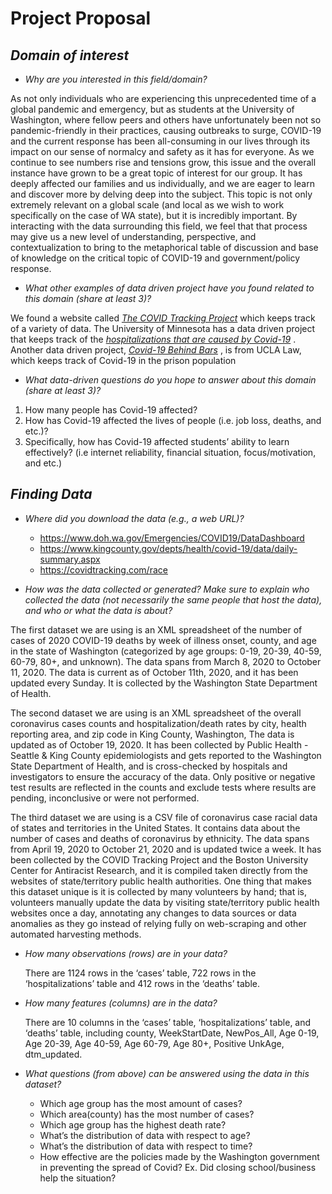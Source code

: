 # **Project Proposal**

## _**Domain of interest**_
- _Why are you interested in this field/domain?_

As not only individuals who are experiencing this unprecedented time of a global pandemic and emergency, but as students at the University of Washington, where fellow peers and others have unfortunately been not so pandemic-friendly in their practices, causing outbreaks to surge, COVID-19 and the current response has been all-consuming in our lives through its impact on our sense of normalcy and safety as it has for everyone. As we continue to see numbers rise and tensions grow, this issue and the overall instance have grown to be a great topic of interest for our group. It has deeply affected our families and us individually, and we are eager to learn and discover more by delving deep into the subject. This topic is not only extremely relevant on a global scale (and local as we wish to work specifically on the case of WA state), but it is incredibly important. By interacting with the data surrounding this field, we feel that that process may give us a new level of understanding, perspective, and contextualization to bring to the metaphorical table of discussion and base of knowledge on the critical topic of COVID-19 and government/policy response. 
  
- _What other examples of data driven project have you found related to this domain (share at least 3)?_

We found a website called [_The COVID Tracking Project_](https://covidtracking.com/) which keeps track of a variety of data. The University of Minnesota has a data driven project that keeps track of the [_hospitalizations that are caused by Covid-19_](https://carlsonschool.umn.edu/mili-misrc-covid19-tracking-project) .  Another data driven project, [_Covid-19 Behind Bars_](https://law.ucla.edu/academics/centers/criminal-justice-program/ucla-covid-19-behind-bars-data-project) , is from UCLA Law, which keeps track of Covid-19 in the prison population 
  
- _What data-driven questions do you hope to answer about this domain (share at least 3)?_

 1. How many people has Covid-19 affected?  
 2. How has Covid-19 affected the lives of people (i.e. job loss, deaths, and etc.)?  
 3. Specifically, how has Covid-19 affected students’ ability to learn effectively? (i.e internet reliability, financial situation, focus/motivation, and etc.)

## _**Finding Data**_

- _Where did you download the data (e.g., a web URL)?_
  - https://www.doh.wa.gov/Emergencies/COVID19/DataDashboard
  - https://www.kingcounty.gov/depts/health/covid-19/data/daily-summary.aspx
  - https://covidtracking.com/race

- _How was the data collected or generated? Make sure to explain who collected the data (not necessarily the same people that host the data), and who or what the data is about?_

The first dataset we are using is an XML spreadsheet of the number of cases of 2020 COVID-19 deaths by week of illness onset, county, and age in the state of Washington (categorized by age groups: 0-19, 20-39, 40-59, 60-79, 80+, and unknown). The data spans from March 8, 2020 to October 11, 2020. The data is current as of October 11th, 2020, and it has been updated every Sunday. It is collected by the Washington State Department of Health.

The second dataset we are using is an XML spreadsheet of the overall coronavirus cases counts and hospitalization/death rates by city, health reporting area, and zip code in King County, Washington, The data is updated as of October 19, 2020. It has been collected by Public Health - Seattle & King County epidemiologists and gets reported to the Washington State Department of Health, and is cross-checked by hospitals and investigators to ensure the accuracy of the data. Only positive or negative test results are reflected in the counts and exclude tests where results are pending, inconclusive or were not performed.

The third dataset we are using is a CSV file of coronavirus case racial data of states and territories in the United States. It contains data about the number of cases and deaths of coronavirus by ethnicity. The data spans from April 19, 2020 to October 21, 2020 and is updated twice a week. It has been collected by the COVID Tracking Project and the Boston University Center for Antiracist Research, and it is compiled taken directly from the websites of state/territory public health authorities. One thing that makes this dataset unique is it is collected by many volunteers by hand; that is, volunteers manually update the data by visiting state/territory public health websites once a day, annotating any changes to data sources or data anomalies as they go instead of relying fully on web-scraping and other automated harvesting methods.

- _How many observations (rows) are in your data?_

  There are 1124 rows in the ‘cases’ table, 722 rows in the ‘hospitalizations’ table and 412 rows in the ‘deaths’ table.

- _How many features (columns) are in the data?_

  There are 10 columns in the ‘cases’ table, ‘hospitalizations’ table, and ‘deaths’ table, including county, WeekStartDate, NewPos_All, Age 0-19, Age 20-39, Age 40-59, Age 60-79, Age 80+, Positive UnkAge, dtm_updated. 
  
- _What questions (from above) can be answered using the data in this dataset?_

  -  Which age group has the most amount of cases?
  - Which area(county) has the most number of cases?
  - Which age group has the highest death rate?
  - What’s the distribution of data with respect to age?
  - What’s the distribution of data with respect to time? 
  - How effective are the policies made by the Washington government in preventing the spread of Covid? Ex. Did closing school/business help the situation? 

